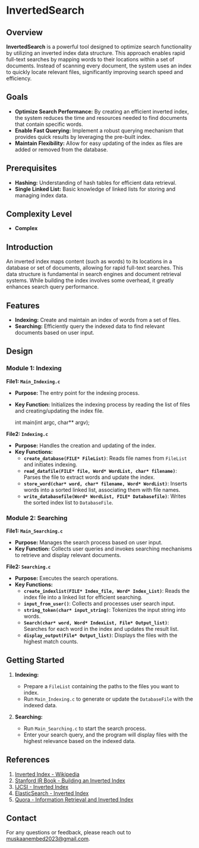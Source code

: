 # InvertedSearch

## Overview

**InvertedSearch** is a powerful tool designed to optimize search functionality by utilizing an inverted index data structure. This approach enables rapid full-text searches by mapping words to their locations within a set of documents. Instead of scanning every document, the system uses an index to quickly locate relevant files, significantly improving search speed and efficiency.

## Goals

- **Optimize Search Performance:** By creating an efficient inverted index, the system reduces the time and resources needed to find documents that contain specific words.
- **Enable Fast Querying:** Implement a robust querying mechanism that provides quick results by leveraging the pre-built index.
- **Maintain Flexibility:** Allow for easy updating of the index as files are added or removed from the database.

## Prerequisites

- **Hashing:** Understanding of hash tables for efficient data retrieval.
- **Single Linked List:** Basic knowledge of linked lists for storing and managing index data.

## Complexity Level

- **Complex**

## Introduction

An inverted index maps content (such as words) to its locations in a database or set of documents, allowing for rapid full-text searches. This data structure is fundamental in search engines and document retrieval systems. While building the index involves some overhead, it greatly enhances search query performance.

## Features

- **Indexing:** Create and maintain an index of words from a set of files.
- **Searching:** Efficiently query the indexed data to find relevant documents based on user input.

## Design

### Module 1: Indexing

**File1: `Main_Indexing.c`**
- **Purpose:** The entry point for the indexing process.
- **Key Function:** Initializes the indexing process by reading the list of files and creating/updating the index file.
  
  
  int main(int argc, char** argv);
  

**File2: `Indexing.c`**
- **Purpose:** Handles the creation and updating of the index.
- **Key Functions:**
  - **`create_database(FILE* FileList)`**: Reads file names from `FileList` and initiates indexing.
  - **`read_datafile(FILE* file, Word* WordList, char* filename)`**: Parses the file to extract words and update the index.
  - **`store_word(char* word, char* filename, Word* WordList)`**: Inserts words into a sorted linked list, associating them with file names.
  - **`write_databasefile(Word* WordList, FILE* Databasefile)`**: Writes the sorted index list to `DatabaseFile`.

### Module 2: Searching

**File1: `Main_Searching.c`**
- **Purpose:** Manages the search process based on user input.
- **Key Function:** Collects user queries and invokes searching mechanisms to retrieve and display relevant documents.

**File2: `Searching.c`**
- **Purpose:** Executes the search operations.
- **Key Functions:**
  - **`create_indexlist(FILE* Index_file, Word* Index_List)`**: Reads the index file into a linked list for efficient searching.
  - **`input_from_user()`**: Collects and processes user search input.
  - **`string_token(char* input_string)`**: Tokenizes the input string into words.
  - **`Search(char* word, Word* IndexList, File* Output_list)`**: Searches for each word in the index and updates the result list.
  - **`display_output(File* Output_list)`**: Displays the files with the highest match counts.

## Getting Started

1. **Indexing:**
   - Prepare a `FileList` containing the paths to the files you want to index.
   - Run `Main_Indexing.c` to generate or update the `DatabaseFile` with the indexed data.

2. **Searching:**
   - Run `Main_Searching.c` to start the search process.
   - Enter your search query, and the program will display files with the highest relevance based on the indexed data.

## References

1. [Inverted Index - Wikipedia](https://en.wikipedia.org/wiki/Inverted_index)
2. [Stanford IR Book - Building an Inverted Index](https://nlp.stanford.edu/IR-book/html/htmledition/a-first-take-at-building-an-inverted-index-1.html)
3. [IJCSI - Inverted Index](https://www.ijcsi.org/papers/IJCSI-8-4-1-384-392.pdf)
4. [ElasticSearch - Inverted Index](https://www.elastic.co/guide/en/elasticsearch/guide/current/inverted-index.html)
5. [Quora - Information Retrieval and Inverted Index](https://www.quora.com/Information-Retrieval-What-is-inverted-index)



## Contact

For any questions or feedback, please reach out to muskaanembed2023@gmail.com.

